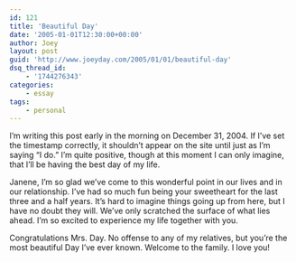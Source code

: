 ```yaml
---
id: 121
title: 'Beautiful Day'
date: '2005-01-01T12:30:00+00:00'
author: Joey
layout: post
guid: 'http://www.joeyday.com/2005/01/01/beautiful-day'
dsq_thread_id:
    - '1744276343'
categories:
    - essay
tags:
    - personal
---
```


I’m writing this post early in the morning on December 31, 2004. If I’ve set the timestamp correctly, it shouldn’t appear on the site until just as I’m saying “I do.” I’m quite positive, though at this moment I can only imagine, that I’ll be having the best day of my life.

Janene, I’m so glad we’ve come to this wonderful point in our lives and in our relationship. I’ve had so much fun being your sweetheart for the last three and a half years. It’s hard to imagine things going up from here, but I have no doubt they will. We’ve only scratched the surface of what lies ahead. I’m so excited to experience my life together with you.

Congratulations Mrs. Day. No offense to any of my relatives, but you’re the most beautiful Day I’ve ever known. Welcome to the family. I love you!